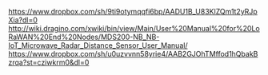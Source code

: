 https://www.dropbox.com/sh/9ti9otymqqfi6bp/AADU1B_U83KlZQm1t2yRJpXia?dl=0
http://wiki.dragino.com/xwiki/bin/view/Main/User%20Manual%20for%20LoRaWAN%20End%20Nodes/MDS200-NB_NB-IoT_Microwave_Radar_Distance_Sensor_User_Manual/
https://www.dropbox.com/sh/u0uzvvnn58yrie4/AAB2GJOhTMffod1hQbakBzrqa?st=cziwkrm0&dl=0
